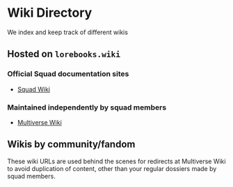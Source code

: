 # Wiki Directory

We index and keep track of different wikis

## Hosted on `lorebooks.wiki`

### Official Squad documentation sites

* [Squad Wiki](https://open.lorebooks.eu.org/squad)

### Maintained independently by squad members

* [Multiverse Wiki](https://open.lorebooks.eu.org/multiverse)

## Wikis by community/fandom

These wiki URLs are used behind the scenes for redirects at Multiverse Wiki to avoid duplication of content,
other than your regular dossiers made by squad members.
